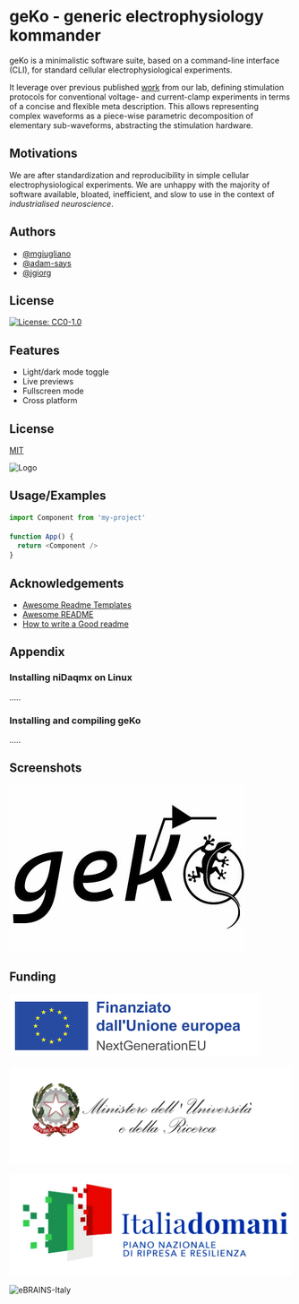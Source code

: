 
# geKo - generic electrophysiology kommander

geKo is a minimalistic software suite, based on a command-line interface (CLI), for standard cellular electrophysiological experiments.

It leverage over previous published [work](https://www.sciencedirect.com/science/article/abs/pii/S0165027014001198) from our lab, defining stimulation protocols for conventional voltage- and current-clamp experiments in terms of a concise and flexible meta description. This allows representing complex waveforms as a piece-wise parametric decomposition of elementary sub-waveforms, abstracting the stimulation hardware. 



## Motivations

We are after standardization and reproducibility in simple cellular electrophysiological experiments. 
We are unhappy with the majority of software available, bloated, inefficient, and slow to use in the context of *industrialised neuroscience*.


## Authors

- [@mgiugliano](https://www.github.com/mgiugliano)
- [@adam-says](https://github.com/adam-says)
- [@jgiorg](https://github.com/jgiorg)

## License


[![License: CC0-1.0](https://img.shields.io/badge/License-CC0_1.0-lightgrey.svg)](http://creativecommons.org/publicdomain/zero/1.0/)




## Features

- Light/dark mode toggle
- Live previews
- Fullscreen mode
- Cross platform


## License

[MIT](https://choosealicense.com/licenses/mit/)


![Logo](https://dev-to-uploads.s3.amazonaws.com/uploads/articles/th5xamgrr6se0x5ro4g6.png)


## Usage/Examples

```javascript
import Component from 'my-project'

function App() {
  return <Component />
}
```


## Acknowledgements

 - [Awesome Readme Templates](https://awesomeopensource.com/project/elangosundar/awesome-README-templates)
 - [Awesome README](https://github.com/matiassingers/awesome-readme)
 - [How to write a Good readme](https://bulldogjob.com/news/449-how-to-write-a-good-readme-for-your-github-project)


## Appendix

### Installing niDaqmx on Linux
.....

### Installing and compiling geKo
.....


## Screenshots

![geKo logo](/img/logo.jpg?raw=true "geKo logo")


## Funding

![NextGenerationEU](/img/EU.png?raw=true|width=50px "EU funding logo")

![MUR](/img/MUR.jpg?raw=true|width=50px "MUR logo")

![PNRR](/img/PNRR.jpg?raw=true|width=50px "PNRR logo")

![eBRAINS-Italy](/img/eBRAINSItaly.png?raw=true|width=50px "eBRAINS-Italy logo")
